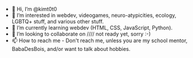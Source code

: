 - 👋 Hi, I’m @kimt0t0
- 👀 I’m interested in webdev, videogames, neuro-atypicities, ecology, LGBTQ+ stuff, and various other stuff.
- 🌱 I’m currently learning webdev (HTML, CSS, JavaScript, Python).
- 💞️ I’m looking to collaborate on //// not ready yet, sorry :-)
- 📫 How to reach me - Don't reach me, unless you are my school mentor, BabaDesBois, and/or want to talk about hobbies.

<!---
kimt0t0/kimt0t0 is a ✨ special ✨ repository because its `README.md` (this file) appears on your GitHub profile.
You can click the Preview link to take a look at your changes.
--->
